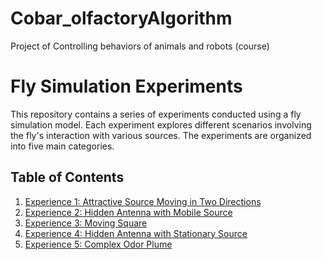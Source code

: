 # Cobar_olfactoryAlgorithm
 Project of Controlling behaviors of animals and robots (course)

# Fly Simulation Experiments

This repository contains a series of experiments conducted using a fly simulation model. Each experiment explores different scenarios involving the fly's interaction with various sources. The experiments are organized into five main categories.

## Table of Contents
1. [Experience 1: Attractive Source Moving in Two Directions](EXPERIENCE_1.md)
2. [Experience 2: Hidden Antenna with Mobile Source](EXPERIENCE_2.md)
3. [Experience 3: Moving Square](EXPERIENCE_3.md)
4. [Experience 4: Hidden Antenna with Stationary Source](EXPERIENCE_4.md)
5. [Experience 5: Complex Odor Plume](EXPERIENCE_5.md)
